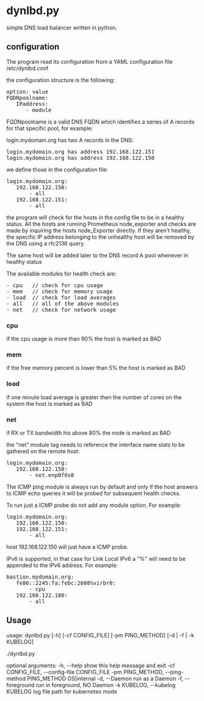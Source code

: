 # dynlbd.py

simple DNS load balancer written in python.


## configuration

The program read its configuration from a YAML configuration file /etc/dynlbd.conf

the configuration structure is the following:

<pre>
option: value
FQDNpoolname:
   IPaddress:
      - module
</pre>

FQDNpoolname is a valid DNS FQDN which identifies a series of A records for that specific pool, for example:

login.mydomain.org has two A records in the DNS:

<pre>
login.mydomain.org has address 192.168.122.151
login.mydomain.org has address 192.168.122.150
</pre>

we define those in the configuration file:

<pre>
login.mydomain.org:
   192.168.122.150:
       - all
   192.168.122.151:
       - all
</pre>

the program will check for the hosts in the config file to be in a healthy status.
All the hosts are running Prometheus node_exporter and checks are made by inquiring the hosts node_Exporter directly.
If they aren't healthy, the specific IP address belonging to the unhealthy host will be removed by the DNS using a rfc2136 query.

The same host will be added later to the DNS record A pool whenever in healthy status

The available modules for health check are:

<pre>
- cpu 	// check for cpu usage
- mem   // check for memory usage
- load  // check for load averages
- all   // all of the above modules
- net   // check for network usage
</pre>

### cpu
if the cpu usage is more than 90% the host is marked as BAD

### mem
if the free memory percent is lower than 5% the host is marked as BAD

### load
if one minute load average is greater then the number of cores on the system the host is marked as BAD

### net
if RX or TX bandwidth his above 80% the node is marked as BAD

the "net" module tag needs to reference the interface name stats to be gathered on the remote host:

<pre>
login.mydomain.org:
   192.168.122.150:
       - net.enp0f0s0
</pre>

The ICMP ping module is always run by default and only if the host answers to ICMP echo queries it will be probed
for subsequent health checks.

To run just a ICMP probe do not add any module option. For example:

<pre>
login.mydomain.org:
   192.168.122.150:
   192.168.122.151:
       - all
</pre>

host 192.168.122.150 will just have a ICMP probe.

IPv6 is supported, in that case for Link Local IPv6 a "%<device>" will need to be appended to the IPv6 address. For example:

<pre>
bastion.mydomain.org:
   fe80::2245:fa:febc:2008%virbr0:
       - cpu
   192.168.122.180:
       - all
</pre>
   
## Usage

usage: dynlbd.py [-h] [-cf CONFIG_FILE] [-pm PING_METHOD]
                 [-d | -f | -k KUBELOG]

./dynlbd.py

optional arguments:
  -h, --help            show this help message and exit
  -cf CONFIG_FILE, --config-file CONFIG_FILE
  -pm PING_METHOD, --ping-method PING_METHOD
                        OS|internal
  -d, --Daemon          run as a Daemon
  -f, --foreground      run in foreground, NO Daemon
  -k KUBELOG, --kubelog KUBELOG
                        log file path for kubernetes mode









